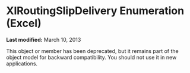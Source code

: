 
# XlRoutingSlipDelivery Enumeration (Excel)

 **Last modified:** March 10, 2013

This object or member has been deprecated, but it remains part of the object model for backward compatibility. You should not use it in new applications.
